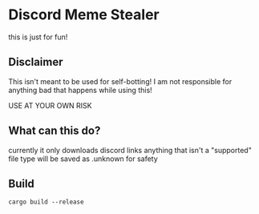 # Discord Meme Stealer
this is just for fun!

## Disclaimer
This isn't meant to be used for self-botting!
I am not responsible for anything bad that happens while using this!

USE AT YOUR OWN RISK

## What can this do?
currently it only downloads discord links
anything that isn't a "supported" file type will be saved as .unknown for safety

## Build
`cargo build --release`
